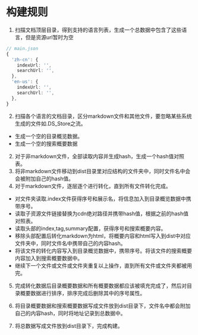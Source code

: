 # 构建规则

1. 扫描文档顶层目录，得到支持的语言列表，生成一个总数据中包含了这些语言，但是资源url暂时为空
```typescript
// main.json
{
  'zh-cn': {
    indexUrl: '',
    searchUrl: '',
  },
  'en-us': {
    indexUrl: '',
    searchUrl: '',
  },
}
```
2. 扫描各个语言的文档目录，区分markdown文件和其他文件，要忽略某些系统生成的文件如.DS_Store之流。
  + 生成一个空的目录概览数据。
  + 生成一个空的搜索概要数据
2. 对于非markdown文件，全部读取内容并生成hash，生成一个hash值对照表。
3. 将非markdown文件移动到dist目录里对应结构的文件夹中，同时文件名中会会被附加自己的hash值。
4. 对于markdown文件，逐层逐个进行转化，直到所有文件转化完成。

  + 对文件夹读取.index文件获得序号和展示名，将信息加入到目录概览数据中携带序号。
  + 读取子资源文件链接替换为cdn绝对路径并携带hash值，根据之前的hash值对照表。
  + 读取头部的index,tag,summary配置，获得序号和搜索概要内容。
  + 移除头部配置后转化markdown为html，将概要内容和html写入到dist中对应文件夹中，同时文件名中携带自己的内容hash。
  + 将该文件的转化内容写入到目录概览数据中，携带序号。将该文件的搜索概要内容加入到搜索概要数据中。
  + 继续下一个文件或文件或文件夹重复以上操作，直到所有文件或文件夹都被用完。
5. 完成转化数据后目录概要数据和所有概要数据都应该被填充完成了，然后对目录概要数据进行排序，排序完成后删除其中的序号属性。

6. 将目录概要数据和搜索概要数据写成文件放到dist目录下，文件名中都会附加自己的内容hash，同时将地址记录到总数据中。

7. 将总数据写成文件放到dist目录下，完成构建。